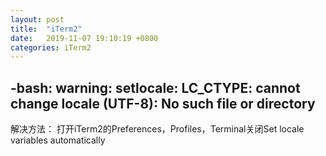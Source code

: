 ```yaml
---
layout: post
title:  "iTerm2"
date:   2019-11-07 19:10:19 +0800
categories: iTerm2
---
```


-bash: warning: setlocale: LC_CTYPE: cannot change locale (UTF-8): No such file or directory
---

解决方法：
打开iTerm2的Preferences，Profiles，Terminal关闭Set locale variables automatically